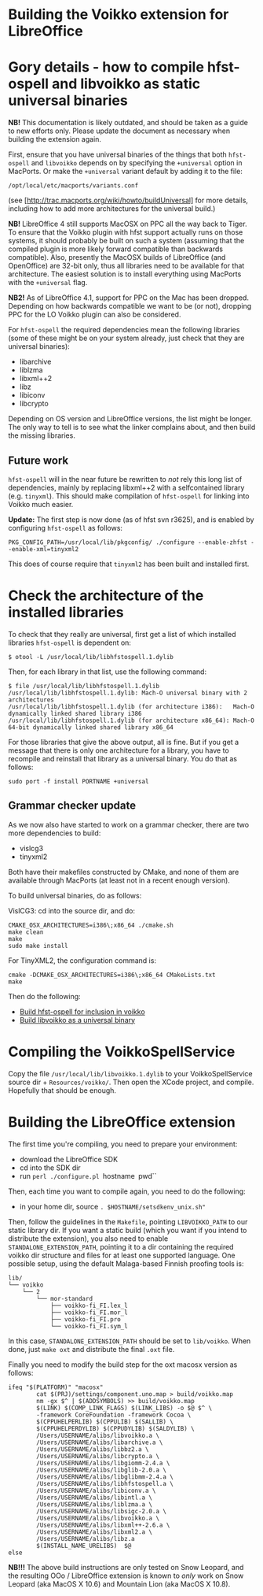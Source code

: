 # Building the Voikko extension for LibreOffice

# Gory details - how to compile hfst-ospell and libvoikko as static universal binaries

**NB!** This documentation is likely outdated, and should be taken as a guide to new efforts only. Please update the document as necessary when building the extension again.

First, ensure that you have universal binaries of the things that both `hfst-ospell` and `libvoikko` depends on by specifying the `+universal` option in MacPorts. Or make the `+universal` variant default by adding it to the file:

```
/opt/local/etc/macports/variants.conf
```

(see [http://trac.macports.org/wiki/howto/buildUniversal] for more details,
including how to add more architectures for the universal build.)

**NB!** LibreOffice 4 still supports MacOSX on PPC all the way back to Tiger. To
ensure that the Voikko plugin with hfst support actually runs on those systems,
it should probably be built on such a system (assuming that the compiled plugin
is more likely forward compatible than backwards compatible). Also, presently the MacOSX builds of LibreOffice (and OpenOffice) are 32-bit only, thus all libraries need to be available for that architecture. The easiest solution is to install everything using MacPorts with the `+universal` flag.

**NB2!** As of LibreOffice 4.1, support for PPC on the Mac has been dropped. Depending on how backwards compatible we want to be (or not), dropping PPC for the LO Voikko plugin can also be considered.

For `hfst-ospell` the required dependencies mean the following libraries (some of these might be on your system already, just check that they are universal binaries):

- libarchive
- liblzma
- libxml++2
- libz
- libiconv
- libcrypto

Depending on OS version and LibreOffice versions, the list might be longer. The only way to tell is to see what the linker complains about, and then build the missing libraries.

## Future work

`hfst-ospell` will in the near future be rewritten to _not_ rely this long list of dependencies, mainly by replacing libxml++2 with a selfcontained library (e.g. `tinyxml`). This should make compilation of `hfst-ospell` for linking into Voikko much easier.

**Update:** The first step is now done (as of hfst svn r3625), and is enabled by configuring `hfst-ospell` as follows:

```
PKG_CONFIG_PATH=/usr/local/lib/pkgconfig/ ./configure --enable-zhfst --enable-xml=tinyxml2
```

This does of course require that `tinyxml2` has been built and installed first.

# Check the architecture of the installed libraries

To check that they really are universal, first get a list of which installed libraries `hfst-ospell` is dependent on:

```
$ otool -L /usr/local/lib/libhfstospell.1.dylib
```

Then, for each library in that list, use the following command:

```
$ file /usr/local/lib/libhfstospell.1.dylib
/usr/local/lib/libhfstospell.1.dylib: Mach-O universal binary with 2 architectures
/usr/local/lib/libhfstospell.1.dylib (for architecture i386):	Mach-O dynamically linked shared library i386
/usr/local/lib/libhfstospell.1.dylib (for architecture x86_64):	Mach-O 64-bit dynamically linked shared library x86_64
```

For those libraries that give the above output, all is fine. But if you get a message that there is only one architecture for a library, you have to recompile and reinstall that library as a universal binary. You do that as follows:

```
sudo port -f install PORTNAME +universal
```

## Grammar checker update

As we now also have started to work on a grammar checker, there are two more dependencies to build:

- vislcg3
- tinyxml2

Both have their makefiles constructed by CMake, and none of them are available through MacPorts (at least not in a recent enough version).

To build universal binaries, do as follows:

VislCG3: cd into the source dir, and do:

```
CMAKE_OSX_ARCHITECTURES=i386\;x86_64 ./cmake.sh
make clean
make
sudo make install
```

For TinyXML2, the configuration command is:

```
cmake -DCMAKE_OSX_ARCHITECTURES=i386\;x86_64 CMakeLists.txt
make
```

Then do the following:

- [Build hfst-ospell for inclusion in voikko](BuildingHfst-ospellForInclusionInVoikko.html)
- [Build libvoikko as a universal binary](BuildLibvoikkoAsUniversalBinary.html)

# Compiling the VoikkoSpellService

Copy the file `/usr/local/lib/libvoikko.1.dylib` to your VoikkoSpellService source dir + `Resources/voikko/`. Then open the XCode project, and compile. Hopefully that should be enough.

# Building the LibreOffice extension

The first time you're compiling, you need to prepare your environment:

- download the LibreOffice SDK
- cd into the SDK dir
- run `perl ./configure.pl `hostname` `pwd``

Then, each time you want to compile again, you need to do the following:

- in your home dir, source `. $HOSTNAME/setsdkenv_unix.sh"`

Then, follow the guidelines in the `Makefile`, pointing `LIBVOIKKO_PATH` to our static library dir. If you want a static build (which you want if you intend to distribute the extension), you also need to enable `STANDALONE_EXTENSION_PATH`, pointing it to a dir containing the required voikko dir structure and files for at least one supported language. One possible setup, using the default Malaga-based Finnish proofing tools is:

```
lib/
└── voikko
    └── 2
        └── mor-standard
            ├── voikko-fi_FI.lex_l
            ├── voikko-fi_FI.mor_l
            ├── voikko-fi_FI.pro
            └── voikko-fi_FI.sym_l
```

In this case, `STANDALONE_EXTENSION_PATH` should be set to `lib/voikko`. When done, just `make oxt` and distribute the final `.oxt` file.

Finally you need to modify the build step for the oxt macosx version as follows:

```
ifeq "$(PLATFORM)" "macosx"
		cat $(PRJ)/settings/component.uno.map > build/voikko.map
		nm -gx $^ | $(ADDSYMBOLS) >> build/voikko.map
		$(LINK) $(COMP_LINK_FLAGS) $(LINK_LIBS) -o $@ $^ \
		-framework CoreFoundation -framework Cocoa \
		$(CPPUHELPERLIB) $(CPPULIB) $(SALLIB) \
		$(CPPUHELPERDYLIB) $(CPPUDYLIB) $(SALDYLIB) \
		/Users/USERNAME/alibs/libvoikko.a \
		/Users/USERNAME/alibs/libarchive.a \
		/Users/USERNAME/alibs/libbz2.a \
		/Users/USERNAME/alibs/libcrypto.a \
		/Users/USERNAME/alibs/libgiomm-2.4.a \
		/Users/USERNAME/alibs/libglib-2.0.a \
		/Users/USERNAME/alibs/libglibmm-2.4.a \
		/Users/USERNAME/alibs/libhfstospell.a \
		/Users/USERNAME/alibs/libiconv.a \
		/Users/USERNAME/alibs/libintl.a \
		/Users/USERNAME/alibs/liblzma.a \
		/Users/USERNAME/alibs/libsigc-2.0.a \
		/Users/USERNAME/alibs/libvoikko.a \
		/Users/USERNAME/alibs/libxml++-2.6.a \
		/Users/USERNAME/alibs/libxml2.a \
		/Users/USERNAME/alibs/libz.a
		$(INSTALL_NAME_URELIBS)  $@
else
```

**NB!!!** The above build instructions are only tested on Snow Leopard, and the
resulting OOo / LibreOffice extension is known to _only_ work on Snow Leopard
(aka MacOS X 10.6) and Mountain Lion (aka MacOS X 10.8).
